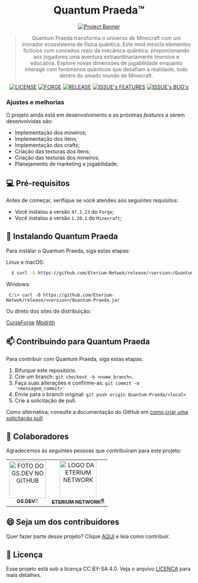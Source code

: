 <div align="center">
  <h1>Quantum Praeda™</h1>

[![Project Banner](https://placehold.co/600x400/png?text=Project+Banner)](https://github.com/eteriumnetwork/Quantum-Praeda/)

> Quantum Praeda transforma o universo de Minecraft com um inovador ecossistema de física quântica. Este mod mescla elementos fictícios com conceitos reais da mecânica quântica, proporcionando aos jogadores uma aventura extraordinariamente imersiva e educativa. Explore novas dimensões de jogabilidade enquanto interage com fenômenos quânticos que desafiam a realidade, tudo dentro do amado mundo de Minecraft.

[![LICENSE](https://img.shields.io/static/v1?label=CC&message=BY-SA%204.0&color=EF9421&style=for-the-badge&logo=creative%20commons)](LICENSE.md)
[![FORGE](https://img.shields.io/static/v1?label=Forge%20MDK&message=1.20.1-47.2+&color=000&style=for-the-badge&logo=conda-forge)](https://files.minecraftforge.net/net/minecraftforge/forge/index_1.20.1.html)
[![RELEASE](https://img.shields.io/static/v1?label=Version&message=v1.0.0-SNAPSHOT&color=0230CA&style=for-the-badge)]()
[![ISSUE's FEATURES](https://img.shields.io/github/issues-search/Eterium-Network/Quantum-Praeda?label=Features&query=label%3Aenhancement&color=181717&style=for-the-badge&logo=github)](https://github.com/Eterium-Network/Quantum-Praeda/issues?q=is%3Aopen+is%3Aissue+label%3Aenhancement)
[![ISSUE's BUG's](https://img.shields.io/github/issues-search/Eterium-Network/Quantum-Praeda?label=Bugs&query=label%3Abug&color=181717&style=for-the-badge&logo=github)](https://github.com/Eterium-Network/Quantum-Praeda/issues?q=is%3Aopen+is%3Aissue+label%3Abug)
</div>

### Ajustes e melhorias

O projeto ainda está em desenvolvimento e as próximas _features_ a serem desenvolvidas são:

- Implementação dos mineiros;
- Implementação dos itens;
- Implementação dos crafts;
- Criação das texturas dos itens;
- Criação das texturas dos mineiros;
- Planejamento de marketing e jogabilidade;


## 💻 Pré-requisitos

Antes de começar, verifique se você atendeu aos seguintes requisitos:

- Você instalou a versão `47.2.23` do `Forge`;
- Você instalou a versão `1.20.1` do `Minecraft`;

## 🚀 Instalando Quantum Praeda

Para instalar o Quantum Praeda, siga estas etapas:

Linux e macOS:

```bash
  $ curl -O https://github.com/Eterium-Netwok/release/<version>/Quantum-Praeda.jar
```

Windows:

```shell 
 C:\> curl -O https://github.com/Eterium-Netwok/release/<version>/Quantum-Praeda.jar
```

Ou direto dos sites de distribuição:
<!-- Ajustar os links após a publicação -->

[CurseForge](https://curseforge.com/)
[Modrith](https://modrinth.com/mod/quantum-praeda)

## 📫 Contribuindo para Quantum Praeda

Para contribuir com Quantum Praeda, siga estas etapas:

1. Bifurque este repositório.
2. Crie um branch: `git checkout -b <nome_branch>`.
3. Faça suas alterações e confirme-as: `git commit -m '<mensagem_commit>'`
4. Envie para o branch original: `git push origin Quantum-Praeda/<local>`
5. Crie a solicitação de pull.

Como alternativa, consulte a documentação do GitHub em [como criar uma solicitação pull](https://help.github.com/en/github/collaborating-with-issues-and-pull-requests/creating-a-pull-request).

## 🤝 Colaboradores

Agradecemos às seguintes pessoas que contribuíram para este projeto:

<table>
  <tr>
    <td style="text-align:center; text-transform: uppercase;">
      <a href="https://guilherme-sales-dev.vercel.app/" title="Portfólio do GS.DEV™">
        <img
            width="100"
            src="https://avatars.githubusercontent.com/u/89676387?s=400&u=71eb967ec877683d888ff21e02c05b422368ff70&v=4"
            alt="Foto do GS.DEV no GitHub"
        /><br>
        <sub>
          <b>GS.DEV™</b>
        </sub>
      </a>
    </td>
    <td style="text-align:center; text-transform: uppercase;">
      <a href="https://eteriumnetwork.net/" title="Site oficial da Eterium Network">
        <img
            width="100"
src="https://eteriumnetwork.net/apps/main/public/assets/img/uploads/322f84ab408dd6c33b4dfe0592733749.png?cache=1711843841"
            alt="Logo da Eterium Network"
        /><br>
        <sub>
          <b>Eterium Network<sup>©</sup></b>
        </sub>
      </a>
    </td>
  </tr>
</table>

## 😄 Seja um dos contribuidores

Quer fazer parte desse projeto? Clique [AQUI](CONTRIBUTING.md) e leia como contribuir.

## 📝 Licença

Esse projeto está sob a licença CC BY-SA 4.0. Veja o arquivo [LICENÇA](LICENSE.md) para mais detalhes.
